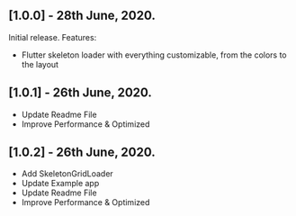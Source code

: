 ## [1.0.0] - 28th June, 2020.

Initial release.
Features:
- Flutter skeleton loader with everything customizable, from the colors to the layout

## [1.0.1] - 26th June, 2020.
- Update Readme File
- Improve Performance & Optimized

## [1.0.2] - 26th June, 2020.
- Add SkeletonGridLoader
- Update Example app
- Update Readme File
- Improve Performance & Optimized